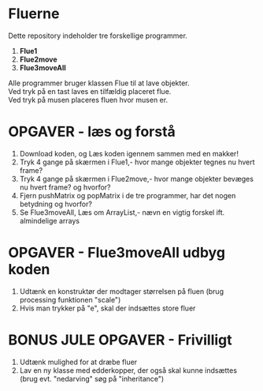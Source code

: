 # Fluerne
Dette repository indeholder tre forskellige programmer. <br>
<ol>
  <li><b>Flue1</b></li>
  <li><b>Flue2move</b></li>
  <li><b>Flue3moveAll</b></li>
</ol>
Alle programmer bruger klassen Flue til at lave objekter. <br>
Ved tryk på en tast laves en tilfældig placeret flue. <br>
Ved tryk på musen placeres fluen hvor musen er.

# OPGAVER - læs og forstå
<ol>
  <li>Download koden, og Læs koden igennem sammen med en makker!
  <li>Tryk 4 gange på skærmen i Flue1,- hvor mange objekter tegnes nu hvert frame?
  <li>Tryk 4 gange på skærmen i Flue2move,- hvor mange objekter bevæges nu hvert frame? og hvorfor?
  <li>Fjern pushMatrix og popMatrix i de tre programmer, har det nogen betydning og hvorfor?
  <li>Se Flue3moveAll,  Læs om ArrayList,- nævn en vigtig forskel ift. almindelige arrays
</ol>

# OPGAVER - Flue3moveAll udbyg koden 
<ol>
  <li>Udtænk en konstruktør der modtager størrelsen på fluen (brug processing funktionen "scale")
  <li>Hvis man trykker på "e", skal der indsættes store fluer
</ol>

# BONUS JULE OPGAVER - Frivilligt
<ol>
  <li>Udtænk mulighed for at dræbe fluer  
  <li>Lav en ny klasse med edderkopper, der også skal kunne indsættes (brug evt. "nedarving" søg på "inheritance")
</ol>
